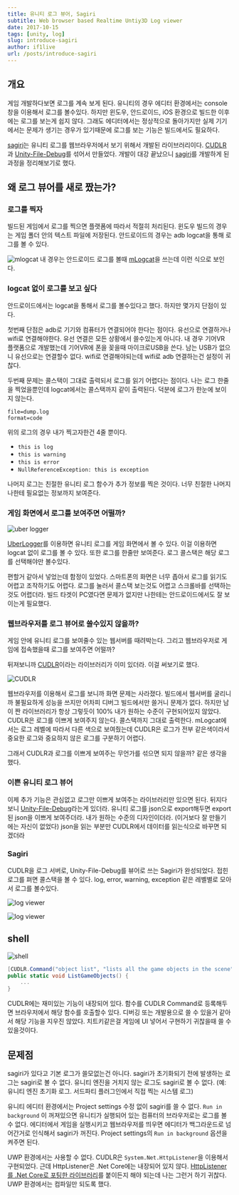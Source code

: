 ```yaml
---
title: 유니티 로그 뷰어, Sagiri
subtitle: Web browser based Realtime Untiy3D Log viewer 
date: 2017-10-15
tags: [unity, log]
slug: introduce-sagiri
author: if1live
url: /posts/introduce-sagiri
---
```


## 개요

게임 개발하다보면 로그를 계속 보게 된다.
유니티의 경우 에디터 환경에서는 console창을 이용해서 로그를 볼수있다.
하지만 윈도우, 안드로이드, iOS 환경으로 빌드한 이후에는 로그를 보는게 쉽지 않다.
그래도 에디터에서는 정상적으로 돌아가지만 실제 기기에서는 문제가 생기는 경우가 있기때문에 로그를 보는 기능은 빌드에서도 필요하다.

[sagiri][repo-sagiri]는 유니티 로그를 웹브라우저에서 보기 위해서 개발된 라이브러리이다.
[CUDLR][repo-cudlr]과 [Unity-File-Debug][repo-unity-file-debug]를 섞어서 만들었다.
개발이 대강 끝났으니 [sagiri][repo-sagiri]를 개발하게 된 과정을 정리해보기로 했다.

## 왜 로그 뷰어를 새로 짰는가?

### 로그를 찍자

빌드된 게임에서 로그를 찍으면 플랫폼에 따라서 적절히 처리된다.
윈도우 빌드의 경우는 게임 폴더 안의 텍스트 파일에 저장된다.
안드로이드의 경우는 adb logcat을 통해 로그를 볼 수 있다.

![mlogcat]({attach}introduce-sagiri/mlogcat.png)
내 경우는 안드로이드 로그를 볼때 [mLogcat][site-mlogcat]을 쓰는데 이런 식으로 보인다.

### logcat 없이 로그를 보고 싶다
안드로이드에서는 logcat을 통해서 로그를 볼수있다고 했다.
하지만 몇가지 단점이 있다.

첫번째 단점은 adb로 기기와 컴퓨터가 연결되어야 한다는 점이다.
유선으로 연결하거나 wifi로 연결해야한다.
유선 연결은 모든 상황에서 쓸수있는게 아니다.
내 경우 기어VR 플랫폼으로 개발했는데 기어VR에 폰을 꽂을때 마이크로USB을 쓴다.
남는 USB가 없으니 유선으로는 연결할수 없다.
wifi로 연결해야되는데 wifi로 adb 연결하는건 설정이 귀찮다.

두번째 문제는 콜스택이 그대로 출력되서 로그를 읽기 어렵다는 점이다.
나는 로그 한줄을 찍었을뿐인데 logcat에서는 콜스택까지 같이 출력된다.
덕분에 로그가 한눈에 보이지 않는다.

~~~maya:view
file=dump.log
format=code
~~~

위의 로그의 경우 내가 찍고자한건 4줄 뿐이다.

* `this is log`
* `this is warning`
* `this is error`
* `NullReferenceException: this is exception`

나머지 로그는 친절한 유니티 로그 함수가 추가 정보를 찍은 것이다.
너무 친절한 나머지 나한테 필요없는 정보까지 보여준다.

### 게임 화면에서 로그를 보여주면 어떨까?

![uber logger]({attach}introduce-sagiri/UberConsoleGame.png)

[UberLogger][repo-uber-logger]를 이용하면 유니티 로그를 게임 화면에서 볼 수 있다.
이걸 이용하면 logcat 없이 로그를 볼 수 있다.
또한 로그를 한줄만 보여준다. 로그 콜스택은 해당 로그를 선택해야만 볼수있다.

편할거 같아서 넣었는데 함정이 있었다.
스마트폰의 화면은 너무 좁아서 로그를 읽기도 어렵고 조작하기도 어렵다.
로그를 눌러서 콜스택 보는것도 어렵고 스크롤바를 선택하는 것도 어렵더라.
빌드 타겟이 PC였다면 문제가 없지만 나한테는 안드로이드에서도 잘 보이는게 필요했다.

### 웹브라우저를 로그 뷰어로 쓸수있지 않을까?

게임 안에 유니티 로그를 보여줄수 있는 웹서버를 때려박는다.
그리고 웹브라우저로 게임에 접속했을때 로그를 보여주면 어떨까?

뒤져보니까 [CUDLR][repo-cudlr]이라는 라이브러리가 이미 있더라.
이걸 써보기로 했다.

![CUDLR]({attach}introduce-sagiri/cudlr.jpg)

웹브라우저를 이용해서 로그를 보니까 화면 문제는 사라졌다.
빌드에서 웹서버를 굴리니까 불필요하게 성능을 쓰지만 어차피 디버그 빌드에서만 쓸거니 문제가 없다.
하지만 남이 짠 라이브러리가 항상 그렇듯이 100% 내가 원하는 수준이 구현되어있지 않았다.
CUDLR은 로그를 이쁘게 보여주지 않는다.
콜스택까지 그대로 출력한다.
mLogcat에서는 로그 레벨에 따라서 다른 색으로 보여줬는데 CUDLR은 로그가 전부 같은색이라서 중요한 로그와 중요하지 않은 로그를 구분하기 어렵다.

그래서 CUDLR과 로그를 이쁘게 보여주는 무언가를 섞으면 되지 않을까? 같은 생각을 했다.

### 이쁜 유니티 로그 뷰어

이제 추가 기능은 관심없고 로그만 이쁘게 보여주는 라이브러리만 있으면 된다.
뒤지다보니 [Unity-File-Debug][repo-unity-file-debug]라는게 있더라.
유니티 로그를 json으로 export해두면 export된 json을 이쁘게 보여주더라.
내가 원하는 수준의 디자인이더라. (이거보다 잘 만들기에는 자신이 없었다)
json을 읽는 부분만 CUDLR에서 데이터를 읽는식으로 바꾸면 되겠더라

### Sagiri

CUDLR을 로그 서버로, Unity-File-Debug를 뷰어로 쓰는 Sagiri가 완성되었다.
접힌 로그를 펴면 콜스택을 볼 수 있다.
log, error, warning, exception 같은 레벨별로 모아서 로그를 볼수있다.

![log viewer]({attach}introduce-sagiri/sagiri-log-1.png)

![log viewer]({attach}introduce-sagiri/sagiri-log-2.png)

## shell

![shell]({attach}introduce-sagiri/sagiri-shell.png)

```csharp
[CUDLR.Command("object list", "lists all the game objects in the scene")]
public static void ListGameObjects() {
    ...    
}
```

CUDLR에는 재미있는 기능이 내장되어 있다.
함수를 CUDLR Command로 등록해두면 브라우저에서 해당 함수를 호출할수 있다.
디버깅 또는 개발용으로 쓸 수 있을거 같아서 해당 기능을 지우진 않았다.
치트키같은걸 게임에 UI 넣어서 구현하기 귀찮을때 쓸 수 있을것이다.

## 문제점

sagiri가 있다고 기본 로그가 쓸모없는건 아니다.
sagiri가 초기화되기 전에 발생하는 로그는 sagiri로 볼 수 없다.
유니티 엔진을 거치지 않는 로그도 sagiri로 볼 수 없다.
(예: 유니티 엔진 초기화 로그. 서드파티 플러그인에서 직접 찍는 시스템 로그)

유니티 에디터 환경에서는 Project settings 수정 없이 sagiri를 쓸 수 없다.
`Run in background` 이 꺼져있으면 유니티가 실행되어 있는 컴퓨터의 브라우저로는 로그를 볼 수 없다.
에디터에서 게임을 실행시키고 웹브라우저를 띄우면 에디터가 백그라운드로 넘어간거로 인식해서 sagiri가 꺼진다.
Project settings의 `Run in background` 옵션을 켜주면 된다.

UWP 환경에서는 사용할 수 없다.
CUDLR은 `System.Net.HttpListener`을 이용해서 구현되었다.
근데 HttpListener은 .Net Core에는 내장되어 있지 않다.
[HttpListener를 .Net Core로 포팅한 라이브러리][repo-http-listener]를 붙이든지 해야 되는데 나는 그런거 하기 귀찮다.
UWP 환경에서는 컴파일만 되도록 했다. 

[repo-sagiri]: https://github.com/5minlab/sagiri
[repo-cudlr]: https://github.com/proletariatgames/CUDLR
[repo-unity-file-debug]: https://github.com/Sacred-Seed-Studio/Unity-File-Debug
[repo-uber-logger]: https://github.com/bbbscarter/UberLogger
[site-mlogcat]: http://mlogcat.tistory.com/
[repo-http-listener]: https://github.com/robertsundstrom/HttpListener
